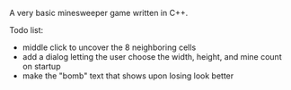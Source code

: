 A very basic minesweeper game written in C++.

Todo list:

- middle click to uncover the 8 neighboring cells
- add a dialog letting the user choose the width, height, and mine count on startup
- make the "bomb" text that shows upon losing look better
